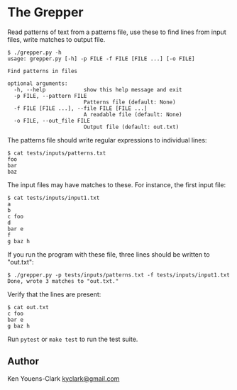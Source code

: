 # The Grepper

Read patterns of text from a patterns file, use these to find lines from input files, write matches to output file.

```
$ ./grepper.py -h
usage: grepper.py [-h] -p FILE -f FILE [FILE ...] [-o FILE]

Find patterns in files

optional arguments:
  -h, --help            show this help message and exit
  -p FILE, --pattern FILE
                        Patterns file (default: None)
  -f FILE [FILE ...], --file FILE [FILE ...]
                        A readable file (default: None)
  -o FILE, --out_file FILE
                        Output file (default: out.txt)
```

The patterns file should write regular expressions to individual lines:

```
$ cat tests/inputs/patterns.txt
foo
bar
baz
```

The input files may have matches to these. For instance, the first input file:

```
$ cat tests/inputs/input1.txt
a
b
c foo
d
bar e
f
g baz h
```

If you run the program with these file, three lines should be written to "out.txt":

```
$ ./grepper.py -p tests/inputs/patterns.txt -f tests/inputs/input1.txt
Done, wrote 3 matches to "out.txt."
```

Verify that the lines are present:

```
$ cat out.txt
c foo
bar e
g baz h
```

Run `pytest` or `make test` to run the test suite.

## Author

Ken Youens-Clark <kyclark@gmail.com>

